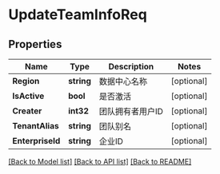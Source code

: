 # UpdateTeamInfoReq

## Properties

Name | Type | Description | Notes
------------ | ------------- | ------------- | -------------
**Region** | **string** | 数据中心名称 | [optional] 
**IsActive** | **bool** | 是否激活 | [optional] 
**Creater** | **int32** | 团队拥有者用户ID | [optional] 
**TenantAlias** | **string** | 团队别名 | [optional] 
**EnterpriseId** | **string** | 企业ID | [optional] 

[[Back to Model list]](../README.md#documentation-for-models) [[Back to API list]](../README.md#documentation-for-api-endpoints) [[Back to README]](../README.md)


